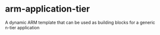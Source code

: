 # arm-application-tier
A dynamic ARM template that can be used as building blocks for a generic n-tier application
